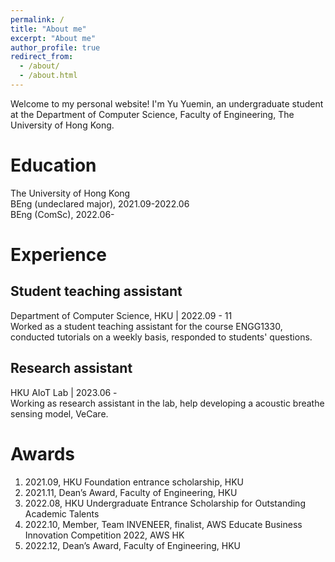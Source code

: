 ```yaml
---
permalink: /
title: "About me"
excerpt: "About me"
author_profile: true
redirect_from: 
  - /about/
  - /about.html
---
```


Welcome to my personal website! I'm Yu Yuemin, an undergraduate student at the Department of Computer Science, Faculty of Engineering, The University of Hong Kong.

# Education
The University of Hong Kong  
BEng (undeclared major), 2021.09-2022.06  
BEng (ComSc), 2022.06-  

  
# Experience
## Student teaching assistant
Department of Computer Science, HKU | 2022.09 - 11  
Worked as a student teaching assistant for the course ENGG1330, conducted tutorials on a weekly basis, responded to students' questions.

## Research assistant
HKU AIoT Lab | 2023.06 -  
Working as research assistant in the lab, help developing a acoustic breathe sensing model, VeCare.  

# Awards
1. 2021.09, HKU Foundation entrance scholarship, HKU   
2. 2021.11, Dean’s Award, Faculty of Engineering, HKU  
3. 2022.08, HKU Undergraduate Entrance Scholarship for Outstanding Academic Talents   
4. 2022.10, Member, Team INVENEER, finalist, AWS Educate Business Innovation Competition 2022, AWS HK  
5. 2022.12, Dean’s Award, Faculty of Engineering, HKU  

